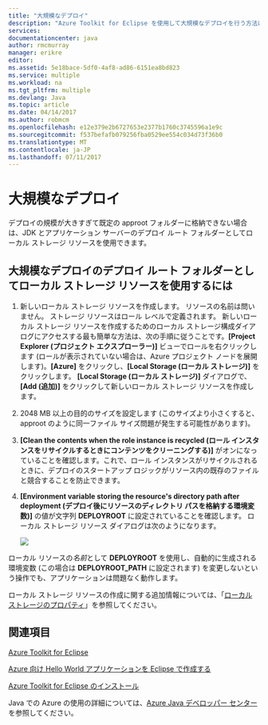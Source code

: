 ```yaml
---
title: "大規模なデプロイ"
description: "Azure Toolkit for Eclipse を使用して大規模なデプロイを行う方法について説明します。"
services: 
documentationcenter: java
author: rmcmurray
manager: erikre
editor: 
ms.assetid: 5e18bace-5df0-4af8-ad86-6151ea8bd823
ms.service: multiple
ms.workload: na
ms.tgt_pltfrm: multiple
ms.devlang: Java
ms.topic: article
ms.date: 04/14/2017
ms.author: robmcm
ms.openlocfilehash: e12e379e2b6727653e2377b1760c3745596a1e9c
ms.sourcegitcommit: f537befafb079256fba0529ee554c034d73f36b0
ms.translationtype: MT
ms.contentlocale: ja-JP
ms.lasthandoff: 07/11/2017
---
```

# <a name="deploying-large-deployments"></a>大規模なデプロイ
デプロイの規模が大きすぎて既定の approot フォルダーに格納できない場合は、JDK とアプリケーション サーバーのデプロイ ルート フォルダーとしてローカル ストレージ リソースを使用できます。

## <a name="to-use-a-local-storage-resource-as-the-deployment-root-folder-for-large-deployments"></a>大規模なデプロイのデプロイ ルート フォルダーとしてローカル ストレージ リソースを使用するには
1. 新しいローカル ストレージ リソースを作成します。 リソースの名前は問いません。 ストレージ リソースはロール レベルで定義されます。 新しいローカル ストレージ リソースを作成するためのローカル ストレージ構成ダイアログにアクセスする最も簡単な方法は、次の手順に従うことです。**[Project Explorer (プロジェクト エクスプローラー)]** ビューでロールを右クリックします (ロールが表示されていない場合は、Azure プロジェクト ノードを展開します)。**[Azure]** をクリックし、**[Local Storage (ローカル ストレージ)]** をクリックします。 **[Local Storage (ローカル ストレージ)]** ダイアログで、**[Add (追加)]** をクリックして新しいローカル ストレージ リソースを作成します。

2. 2048 MB 以上の目的のサイズを設定します (このサイズより小さくすると、approot のように同一ファイル サイズ問題が発生する可能性があります)。

3. **[Clean the contents when the role instance is recycled (ロール インスタンスをリサイクルするときにコンテンツをクリーニングする)]** がオンになっていることを確認します。これで、ロール インスタンスがリサイクルされるときに、デプロイのスタートアップ ロジックがリソース内の既存のファイルと競合することを防止できます。

4. **[Environment variable storing the resource's directory path after deployment (デプロイ後にリソースのディレクトリ パスを格納する環境変数)]** の値が文字列 **DEPLOYROOT** に設定されていることを確認します。 ローカル ストレージ リソース ダイアログは次のようになります。

   ![][ic667943]

ローカル リソースの*名前*として **DEPLOYROOT** を使用し、自動的に生成される環境変数 (この場合は **DEPLOYROOT_PATH** に設定されます) を変更しないという操作でも、アプリケーションは問題なく動作します。

ローカル ストレージ リソースの作成に関する追加情報については、「[ローカル ストレージのプロパティ][Local storage properties]」を参照してください。

## <a name="see-also"></a>関連項目
[Azure Toolkit for Eclipse][Azure Toolkit for Eclipse]

[Azure 向け Hello World アプリケーションを Eclipse で作成する][Creating a Hello World Application for Azure in Eclipse]

[Azure Toolkit for Eclipse のインストール][Installing the Azure Toolkit for Eclipse] 

Java での Azure の使用の詳細については、[Azure Java デベロッパー センター][Azure Java Developer Center]を参照してください。

<!-- URL List -->

[Azure Java Developer Center]: http://go.microsoft.com/fwlink/?LinkID=699547
[Azure Toolkit for Eclipse]: http://go.microsoft.com/fwlink/?LinkID=699529
[Creating a Hello World Application for Azure in Eclipse]: http://go.microsoft.com/fwlink/?LinkID=699533
[Installing the Azure Toolkit for Eclipse]: http://go.microsoft.com/fwlink/?LinkId=699546
[Local storage properties]: http://go.microsoft.com/fwlink/?LinkID=699525#local_storage_properties

<!-- IMG List -->

[ic667943]: ./media/azure-toolkit-for-eclipse-deploying-large-deployments/ic667943.png

<!-- Legacy MSDN URL = https://msdn.microsoft.com/library/azure/dn268601.aspx -->
